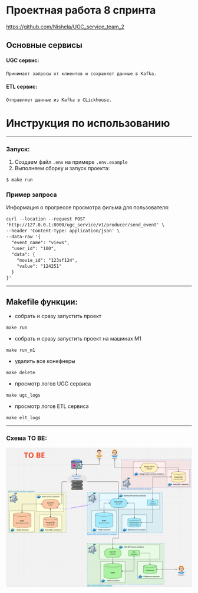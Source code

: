 # Проектная работа 8 спринта
https://github.com/Nishela/UGC_service_team_2

## Основные сервисы 
#### UGC сервис:
    Принимает запросы от клиентов и сохраняет данные в Kafka.
#### ETL сервис:
    Отправляет данные из Kafka в CLickhouse.



# Инструкция по использованию

---
### Запуск:
1. Создаем файл `.env` на примере `.env.example`
2. Выполняем сборку и запуск проекта:
```shell
$ make run
```

### Пример запроса

Информация о прогрессе просмотра фильма для пользователя:
```shell
curl --location --request POST 'http://127.0.0.1:8000/ugc_service/v1/producer/send_event' \
--header 'Content-Type: application/json' \
--data-raw '{
  "event_name": "views",
  "user_id": "100",
  "data": {
    "movie_id": "123sf124",
    "value": "124251"
  }
}'
```


---
## Makefile функции: 

- собрать и сразу запустить проект
```shell
make run
```
- собрать и сразу запустить проект на машинах M1
```shell
make run_m1
```
- удалить все конефнеры
```shell
make delete
```
- просмотр логов UGC сервиса
```shell
make ugc_logs
```
- просмотр логов ETL сервиса
```shell
make elt_logs
```
---

### Схема TO BE: 
![img.png](schema.png)
